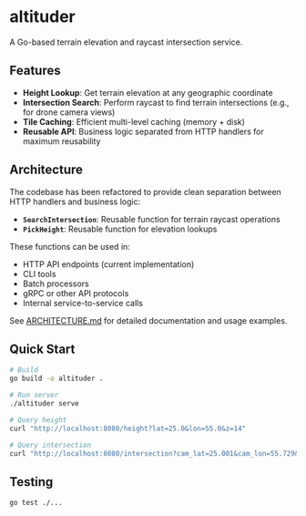 # altituder

A Go-based terrain elevation and raycast intersection service.

## Features

- **Height Lookup**: Get terrain elevation at any geographic coordinate
- **Intersection Search**: Perform raycast to find terrain intersections (e.g., for drone camera views)
- **Tile Caching**: Efficient multi-level caching (memory + disk)
- **Reusable API**: Business logic separated from HTTP handlers for maximum reusability

## Architecture

The codebase has been refactored to provide clean separation between HTTP handlers and business logic:

- **`SearchIntersection`**: Reusable function for terrain raycast operations
- **`PickHeight`**: Reusable function for elevation lookups

These functions can be used in:
- HTTP API endpoints (current implementation)
- CLI tools
- Batch processors
- gRPC or other API protocols
- Internal service-to-service calls

See [ARCHITECTURE.md](ARCHITECTURE.md) for detailed documentation and usage examples.

## Quick Start

```bash
# Build
go build -o altituder .

# Run server
./altituder serve

# Query height
curl "http://localhost:8080/height?lat=25.0&lon=55.0&z=14"

# Query intersection
curl "http://localhost:8080/intersection?cam_lat=25.001&cam_lon=55.729&cam_alt=177.72&quat=0.8581,0.0776,-0.1359,0.4899"
```

## Testing

```bash
go test ./...
```
